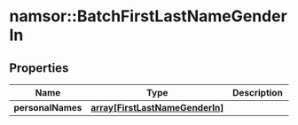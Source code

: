 # namsor::BatchFirstLastNameGenderIn

## Properties
Name | Type | Description | Notes
------------ | ------------- | ------------- | -------------
**personalNames** | [**array[FirstLastNameGenderIn]**](FirstLastNameGenderIn.md) |  | [optional] 


